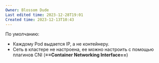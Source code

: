 ```yaml
---
Owner: Blossom Dude
Last edited time: 2023-12-28T19:01
Created time: 2023-12-13T10:43
---
```

По умолчанию:

- Каждому Pod выдается IP, а не контейнеру.
- Сеть в кластере не настроена, ее можно настроить с помощью плагинов CNI (**==Container Networking Interface==**)
